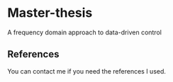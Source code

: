 # Master-thesis
 A frequency domain approach to data-driven control

## References
You can contact me if you need the references I used.
